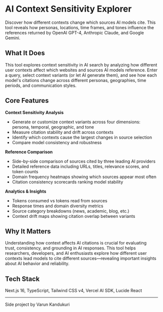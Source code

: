 # AI Context Sensitivity Explorer

Discover how different contexts change which sources AI models cite. This tool reveals how personas, locations, time frames, and tones influence the references returned by OpenAI GPT-4, Anthropic Claude, and Google Gemini.

## What It Does

This tool explores context sensitivity in AI search by analyzing how different user contexts affect which websites and sources AI models reference. Enter a query, select context variants (or let AI generate them), and see how each model's citations change across different personas, geographies, time periods, and communication styles.

## Core Features

**Context Sensitivity Analysis**
- Generate or customize context variants across four dimensions: persona, temporal, geographic, and tone
- Measure citation stability and drift across contexts
- Identify which contexts cause the largest changes in source selection
- Compare model consistency and robustness

**Reference Comparison**
- Side-by-side comparison of sources cited by three leading AI providers
- Detailed reference data including URLs, titles, relevance scores, and token counts
- Domain frequency heatmaps showing which sources appear most often
- Citation consistency scorecards ranking model stability

**Analytics & Insights**
- Tokens consumed vs tokens read from sources
- Response times and domain diversity metrics
- Source category breakdowns (news, academic, blog, etc.)
- Context drift maps showing citation overlap between variants

## Why It Matters

Understanding how context affects AI citations is crucial for evaluating trust, consistency, and grounding in AI responses. This tool helps researchers, developers, and AI enthusiasts explore how different user contexts lead models to cite different sources—revealing important insights about AI behavior and reliability.

## Tech Stack

Next.js 16, TypeScript, Tailwind CSS v4, Vercel AI SDK, Lucide React

---

Side project by Varun Kandukuri
